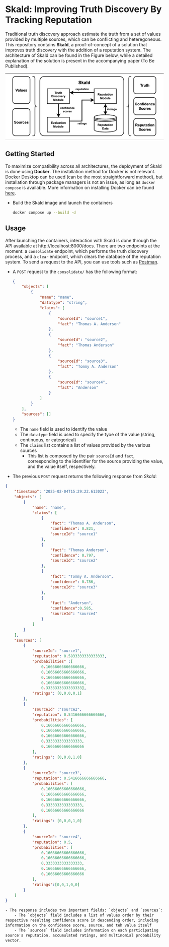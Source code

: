 # Skald: Improving Truth Discovery By Tracking Reputation

Traditional truth discovery approach estimate the truth from a set of values provided by multiple sources, which can be conflicting and heteregoneous. This repository contains **Skald**, a proof-of-concept of a solution that improves truth discovery with the addition of a reputation system. The architecture of Skald can be found in the Figure below, while a detailed explanation of the solution is present in the accompanying paper (To Be Published).

<p align="center">
    <img src="/doc/skald.png" width="600px">
<p>

## Getting Started

To maximize compatibility across all architectures, the deployment of Skald is done using **Docker**. The installation method for Docker is not relevant. Docker Desktop can be used (can be the most straightforward method), but installation through package managers is not an issue, as long as `docker compose` is available. More information on installing Docker can be found [here](https://docs.docker.com/get-started/get-docker/).

- Build the Skald image and launch the containers

    ```bash
    docker compose up --build -d
    ```

## Usage

After launching the containers, interaction with Skald is done through the API available at http://localhost:8000/docs. There are two endpoints at the moment: a `consolidate` endpoint, which performs the truth discovery process, and a `clear` endpoint, which clears the database of the reputation system. To send a request to the API, you can use tools such as [Postman](https://www.postman.com).

- A `POST` request to the `consolidate/` has the following format:
    ```json
    {
        "objects": [
            {
                "name": "name",
                "datatype": "string",
                "claims": [
                    {
                        "sourceId": "source1",
                        "fact": "Thomas A. Anderson"
                    },
                    {
                        "sourceId": "source2",
                        "fact": "Thomas Anderson"
                    },
                    {
                        "sourceId": "source3",
                        "fact": "Tommy A. Anderson"
                    },
                    {
                        "sourceId": "source4",
                        "fact": "Anderson"
                    }
                ]
            }
        ],
        "sources": []
    }
    ```
    - The `name` field is used to identify the value
    - The `datatype` field is used to specify the tyoe of the value (string, continuous, or categorical)
    - The `claims` list contains a list of values provided by the various sources
        - This list is composed by the pair `sourceId` and `fact`, corresponding to the identifier for the source providing the value, and the value itself, respectively.

- The previous `POST` request returns the following response from *Skald*:

```json
{
    "timestamp": "2025-02-04T15:29:22.613023",
    "objects": [
        {
            "name": "name",
            "claims": [
                {
                    "fact": "Thomas A. Anderson",
                    "confidence": 0.821,
                    "sourceId": "source1"
                },
                {
                    "fact": "Thomas Anderson",
                    "confidence": 0.797,
                    "sourceId": "source2"
                },
                {
                    "fact": "Tommy A. Anderson",
                    "confidence": 0.786,
                    "sourceId": "source3"
                },
                {
                    "fact": "Anderson",
                    "confidence":0.585,
                    "sourceId": "source4"
                }
            ]
        }
    ],
    "sources": [
        {
            "sourceId": "source1",
            "reputation": 0.5833333333333333,
            "probabilities" :[
                0.16666666666666666,
                0.16666666666666666,
                0.16666666666666666,
                0.16666666666666666,
                0.3333333333333333],
            "ratings": [0,0,0,0,1]
        },
        {
            "sourceId" :"source2",
            "reputation": 0.5416666666666666,
            "probabilities": [
                0.16666666666666666,
                0.16666666666666666,
                0.16666666666666666,
                0.3333333333333333,
                0.16666666666666666
            ],
            "ratings": [0,0,0,1,0]
        },
        {
            "sourceId": "source3",
            "reputation": 0.5416666666666666,
            "probabilities": [
                0.16666666666666666,
                0.16666666666666666,
                0.16666666666666666,
                0.3333333333333333,
                0.16666666666666666
            ],
            "ratings": [0,0,0,1,0]
        },
        {
            "sourceId": "source4",
            "reputation": 0.5,
            "probabilities": [
                0.16666666666666666,
                0.16666666666666666,
                0.3333333333333333,
                0.16666666666666666,
                0.16666666666666666
            ],
            "ratings":[0,0,1,0,0]
        }
    ]
}
```
    - The response includes two important fields: `objects` and `sources`:
        - The `objects` field includes a list of values order by their respective resulting confidence score in descending order, including information on the confidence score, source, and teh value itself
        - The `sources` field includes information on each participating source's reputation, accumulated ratings, and multinomial probability vector.